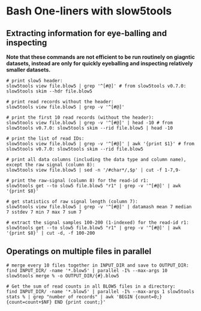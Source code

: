 # Bash One-liners with slow5tools


## Extracting information for eye-balling and inspecting

**Note that these commands are not efficient to be run routinely on giagntic datasets, instead are only for quickly eyeballing and inspecting relatively smaller datasets.**

```
# print slow5 header:
slow5tools view file.blow5 | grep '^[#@]' # from slow5tools v0.7.0: slow5tools skim --hdr file.blow5

# print read records without the header:
slow5tools view file.blow5 | grep -v '^[#@]'

# print the first 10 read records (without the header):
slow5tools view file.blow5 | grep -v '^[#@]' | head -10 # from slow5tools v0.7.0: slow5tools skim --rid file.blow5 | head -10

# print the list of read IDs:
slow5tools view file.blow5 | grep -v '^[#@]' | awk '{print $1}' # from slow5tools v0.7.0: slow5tools skim --rid file.blow5

# print all data columns (including the data type and column name), except the raw signal (column 8):
slow5tools view file.blow5 | sed -n '/#char*/,$p' | cut -f 1-7,9-

# print the raw-signal (column 8) for the read-id r1:
slow5tools get --to slow5 file.blow5 "r1" | grep -v '^[#@]' | awk '{print $8}'

# get statistics of raw signal length (column 7):
slow5tools view file.blow5 | grep -v '^[#@]' | datamash mean 7 median 7 sstdev 7 min 7 max 7 sum 7

# extract the signal samples 100-200 (1-indexed) for the read-id r1:
slow5tools get --to slow5 file.blow5 "r1" | grep -v '^[#@]' | awk '{print $8}' | cut -d, -f 100-200

```

## Operatings on multiple files in parallel

```
# merge every 10 files together in INPUT_DIR and save to OUTPUT_DIR:
find INPUT_DIR/ -name '*.blow5' | parallel -I% --max-args 10 slow5tools merge % -o OUTPUT_DIR/{#}.blow5

# Get the sum of read counts in all BLOW5 files in a directory:
find INPUT_DIR/ -name '*.blow5' | parallel -I% --max-args 1 slow5tools stats % | grep "number of records" | awk 'BEGIN {count=0;} {count=count+$NF} END {print count;}'

```
